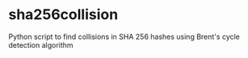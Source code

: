 # sha256collision
Python script to find collisions in SHA 256 hashes using Brent's cycle detection algorithm
